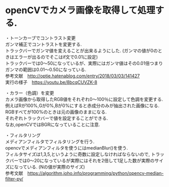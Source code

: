 # openCVでカメラ画像を取得して処理する.

・トーンカーブでコントラスト変更  
ガンマ補正でコントラストを変更する.  
トラックバーでガンマ値を変えることが出来るようにした. (ガンマの値が0のときはエラーが出るのでそこはif文で0.01に設定)   
トラックバーでは0～50になっているが、実際にはガンマ値はその0.01倍つまりガンマの範囲は0.01～0.50になっている.  
参考文献　http://optie.hatenablog.com/entry/2018/03/03/141427  
実行の様子　https://youtu.be/8bcqCUVZK-8

・カラー（色調）を変更  
カメラ画像から取得したRGB値をそれぞれ0～100％に設定して色調を変更する.  
例えばRが100%,Gが0%,Bが0%にすると赤成分のみが抽出された画像になる.  
RGBすべてが100%のときは元の画像のままになる.  
それぞれトラックバーで値を設定することができる.  
なお,openCVではBGRになっていることに注意.

・フィルタリング  
メディアンフィルタでフィルタリングを行う.  
opencvでメディアンフィルタを使うにはmedianBlur()を使う.  
フィルタサイズは1,3,5,というように奇数に設定しなければならないので, トラックバーでは0～20になっているが実際にはそれを2倍して1足した数が実際のサイズになっている. (Nの値が実際のサイズ)  
参考文献　https://algorithm.joho.info/programming/python/opencv-median-filter-py/
